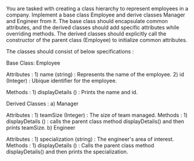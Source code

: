 You are tasked with creating a class hierarchy to represent employees in a company. Implement a base class Employee and derive classes Manager and Engineer from it. The base class should encapsulate common attributes, and the derived classes should add specific attributes while overriding methods. The derived classes should explicitly call the constructor of the parent class (Employee) to initialize common attributes.

The classes should consist of below specifications :

Base Class: Employee

Attributes : 1) name (string) : Represents the name of the employee.
2) id (Integer) : Ubique identifier for the employee.

Methods : 1) displayDetails () : Prints the name and id.


Derived Classes : a) Manager

Attributes : 1) teamSize (Integer) : The size of team managed.
Methods : 1) displayDetails () : calls the parent class method displayDetails() and then prints teamSize.
b) Engineer

Attributes : 1) specialization (string) : The engineer's area of interest.
Methods : 1) displayDetails () : Calls the parent class method displayDetails() and then prints the specialization.
